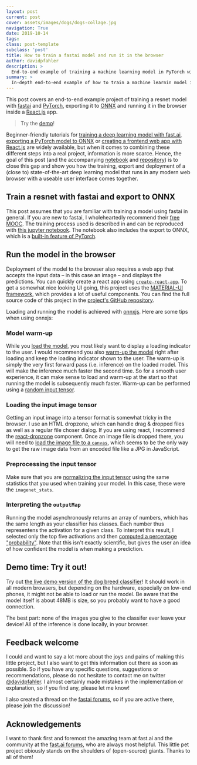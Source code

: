 ```yaml
---
layout: post
current: post
cover: assets/images/dogs/dogs-collage.jpg
navigation: True
date: 2019-10-14
tags:
class: post-template
subclass: 'post'
title: How to train a fastai model and run it in the browser
author: davidpfahler
description: >
  End-to-end example of training a machine learning model in PyTorch with fastai, export it to ONNX and run it in the browser.
summary: >
  In-depth end-to-end example of how to train a machine learnin model in PyTorch with fastai, export it to ONNX and run it entirely in the browser in a React app.
---
```


This post covers an end-to-end example project of training a resnet model with [fastai](https://www.fast.ai) and [PyTorch](https://pytorch.org/), exporting it to [ONNX](https://onnx.ai/) and running it in the browser inside a [React.js](https://reactjs.org) app.

> Try the [demo](http://davidpfahler.github.io/react-ml-app)!

Beginner-friendly tutorials for [training a deep learning model with fast.ai](https://course.fast.ai), [exporting a PyTorch model to ONNX](https://pytorch.org/docs/master/onnx.html) or [creating a frontend web app with React.js](https://reactjs.org/tutorial/tutorial.html) are widely available, but when it comes to combining these different steps into a real project, information is more scarce. Hence, the goal of this post (and the accompanying [notebook](https://github.com/davidpfahler/react-ml-app/blob/master/train_dog_classifier_with_fastai_export_to_ONNX.ipynb) and [repository](https://github.com/davidpfahler/react-ml-app)) is to close this gap and show you how the training, export and deployment of a (close to) state-of-the-art deep learning model that runs in any modern web browser with a useable user interface comes together.

## Train a resnet with fastai and export to ONNX

This post assumes that you are familiar with training a model using fastai in general. If you are new to fastai, I wholeheartedly recommend their [free MOOC](https://course.fast.ai). The training process used is described in and can be reproduced with [this jupyter notebook](https://github.com/davidpfahler/react-ml-app/blob/master/train_dog_classifier_with_fastai_export_to_ONNX.ipynb). The notebook also includes the export to ONNX, which is a [built-in feature of PyTorch](https://pytorch.org/docs/master/onnx.html).

## Run the model in the browser

Deployment of the model to the browser also requires a web app that accepts the input data – in this case an image – and displays the predictions. You can quickly create a react app using [`create-react-app`](https://create-react-app.dev/). To get a somewhat nice looking UI going, this project uses the [MATERIAL-UI framework](https://material-ui.com), which provides a lot of useful components. You can find the full source code of this project in the [project's GitHub repository](https://github.com/davidpfahler/react-ml-app).

Loading and running the model is achieved with [onnxjs](https://github.com/microsoft/onnxjs/). Here are some tips when using onnxjs:

### Model warm-up

While you [load the model](https://github.com/davidpfahler/react-ml-app/blob/68bcc5005d9e0de390602fd0cdb9676d6d6da341/src/components/utils.js#L37), you most likely want to display a loading indicator to the user. I would recommend you also [warm-up the model](https://github.com/davidpfahler/react-ml-app/blob/68bcc5005d9e0de390602fd0cdb9676d6d6da341/src/components/utils.js#L27-L33) right after loading and keep the loading indicator shown to the user. The warm-up is simply the very first forward pass (i.e. inference) on the loaded model. This will make the inference much faster the second time. So for a smooth user experience, it can make sense to load and warm-up at the start so that running the model is subsequently much faster. Warm-up can be performed using a [random input tensor](https://github.com/davidpfahler/react-ml-app/blob/68bcc5005d9e0de390602fd0cdb9676d6d6da341/src/components/utils.js#L29).

### Loading the input image tensor

Getting an input image into a tensor format is somewhat tricky in the browser. I use an HTML dropzone, which can handle drag & dropped files as well as a regular file choser dialog. If you are using react, I recommend the [react-dropzone](https://github.com/react-dropzone/react-dropzone) component. Once an image file is dropped there, you will need to [load the image file to a `canvas`](https://github.com/react-dropzone/react-dropzone), which seems to be the only way to get the raw image data from an encoded file like a JPG in JavaScript.

### Preprocessing the input tensor

Make sure that you are [normalizing the input tensor](https://github.com/davidpfahler/react-ml-app/blob/68bcc5005d9e0de390602fd0cdb9676d6d6da341/src/components/utils.js#L54-L73) using the same statistics that you used when training your model. In this case, these were the `imagenet_stats`.

### Interpreting the `outputMap`

Running the model asynchronously returns an array of numbers, which has the same length as your classifier has classes. Each number thus representens the activation for a given class. To interpret this result, I selected only the top five activations and then [computed a percentage "probability"](https://github.com/davidpfahler/react-ml-app/blob/master/src/components/Predictions.js#L6-L24). Note that this isn't exactly scientific, but gives the user an idea of how confident the model is when making a prediction.

## Demo time: Try it out!

Try out [the live demo version of the dog breed classifier](http://davidpfahler.github.io/react-ml-app)! It should work in all modern browsers, but depending on the hardware, especially on low-end phones, it might not be able to load or run the model. Be aware that the model itself is about 48MB is size, so you probably want to have a good connection.

The best part: none of the images you give to the classifer ever leave your device! All of the inference is done locally, in your browser.

## Feedback welcome

I could and want to say a lot more about the joys and pains of making this little project, but I also want to get this information out there as soon as possible. So if you have any specific questions, suggestions or recommendations, please do not hesitate to contact me on twitter [@davidpfahler](https://twitter.com/davidpfahler). I almost certainly made mistakes in the implementation or explanation, so if you find any, please let me know!

I also created a thread on the [fastai forums](https://forums.fast.ai/t/how-to-run-a-fastai-model-in-the-browser/56571), so if you are active there, please join the discussion!

## Acknowledgements

I want to thank first and foremost the amazing team at fast.ai and the community at the [fast.ai forums](https://forums.fast.ai), who are always most helpful. This little pet project obiously stands on the shoulders of (open-source) giants. Thanks to all of them!